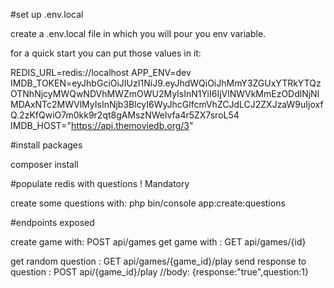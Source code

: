 #set up .env.local

create a .env.local file in which you will pour you env variable.

for a quick start you can put those values in it:

REDIS_URL=redis://localhost
APP_ENV=dev
IMDB_TOKEN=eyJhbGciOiJIUzI1NiJ9.eyJhdWQiOiJhMmY3ZGUxYTRkYTQzOTNhNjcyMWQwNDVhMWZmOWU2MyIsInN1YiI6IjVlNWVkMmEzODdlNjNlMDAxNTc2MWVlMyIsInNjb3BlcyI6WyJhcGlfcmVhZCJdLCJ2ZXJzaW9uIjoxfQ.2zKfQwiO7m0kk9r2qt8gAMszNWelvfa4r5ZX7sroL54
IMDB_HOST="https://api.themoviedb.org/3"


#install packages

composer install

#populate redis with questions ! Mandatory

create some questions with: php bin/console app:create:questions

#endpoints exposed

create game with: POST api/games
get game with : GET api/games/{id}

get random question : GET api/games/{game_id}/play
send response to question : POST api/{game_id}/play //body: {response:"true",question:1}
